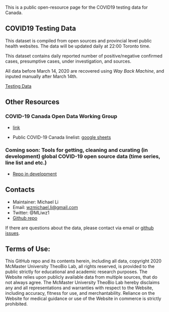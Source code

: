 This is a public open-resource page for the COVID19 testing data for Canada. 

## COVID19 Testing Data

This dataset is compiled from open sources and provincial level public health websites. 
The data will be updated daily at 22:00 Toronto time.

This dataset contains daily reported number of positive/negative confirmed cases, presumptive cases, under investigation, and sources. 

All data before March 14, 2020 are recovered using _Way Back Machine_, and inputed manually after March 14th. 

[Testing Data](https://github.com/wzmli/COVID19-Canada/raw/master/COVID-19_test.csv)

## Other Resources

### COVID-19 Canada Open Data Working Group

- [link](https://github.com/ishaberry/Covid19Canada)

- Public COVID-19 Canada linelist: [google sheets](https://docs.google.com/spreadsheets/d/1D6okqtBS3S2NRC7GFVHzaZ67DuTw7LX49-fqSLwJyeo/edit)

### Coming soon: Tools for getting, cleaning and curating (in development) global COVID-19 open source  data (time series, line list and etc.)

- [Repo in development](https://github.com/wzmli/curate_coronadata)

## Contacts 

- Maintainer: Michael Li 
- Email: wzmichael.li@gmail.com
- Twitter: @MLiwz1
- [Github repo](https://github.com/wzmli/COVID19-Canada)

If there are questions about the data, please contact via email or [github issues](https://github.com/wzmli/COVID19-Canada/issues). 

## Terms of Use:

This GitHub repo and its contents herein, including all data, copyright 2020 McMaster University TheoBio Lab, all rights reserved, is provided to the public strictly for educational and academic research purposes.  The Website relies upon publicly available data from multiple sources, that do not always agree. The McMaster University TheoBio Lab hereby disclaims any and all representations and warranties with respect to the Website, including accuracy, fitness for use, and merchantability.  Reliance on the Website for medical guidance or use of the Website in commerce is strictly prohibited.
